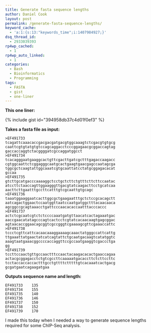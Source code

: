 ```yaml
---
title: Generate fasta sequence lengths
author: Daniel Cook
layout: post
permalink: /generate-fasta-sequence-lengths/
keyword_cache:
  - 'a:1:{s:13:"keywords_time";i:1407984927;}'
dsq_thread_id:
  - 2933039393
rp4wp_cached:
  - 1
rp4wp_auto_linked:
  - 1
categories:
  - Bash
  - Bioinformatics
  - Programming
tags:
  - FASTA
  - gist
  - one-liner
---
```

**This one liner:**

{% include gist id="394958db37c4d01f0ef3" %}

**Takes a fasta file as input:**

    >EF491733
    tcagattcaaacaccgacgacgatgacgtggcaaagtctcgacgtgtgcg
    caattcgtgtatgtgtccagcaggacctcccggagaacgcggaccagtag
    gaccaccaggtctacggggatcgccaggatggcct
    >EF491734
    tcacagggaatgaaggcactgttcgacttgatcgctttgagaccaagacc
    cgtggcaattctcggagggcaatgcactgaagtgaacgagccaatagcga
    tggcgctcaagtattggcaaatcgtgcaattatcctatgcggagacacat
    gccaa
    >EF491735
    gtcttgcatgacccaaaaggctcctgctcttctgtttcttcttccaatac
    atccttctaaccagttggaagggttgacgtatcaagacttcctgcatcaa
    aacttcttgaatttgccttcatttgtcgcaattgtgcagc
    >EF491736
    taaatggaaggaatcacttggcgctgaagaatttgctctccgcacagctt
    aatcagactggaactccaatggttaatccaatgatggctttacaacaaca
    agcggccgcagtaaacctgattcccaacacaccaatttacccaccc
    >EF491737
    actctcgcaatcgtctctccccaaatgatgttaacatcactagaaatgac
    aaccgaacatatagcccagtcactcctcgtatcacaacaagtgagcggac
    agtaacaccggaacagcggtcgccgggtcgaaaagcgttcgaaaccattc
    >EF491738
    tccctcgttcattcacaacaaaggaaaagcaaactatgggccattcattg
    ttgaaattatgaactatcatcagtattctgcaatgacaagtcatatggtc
    aaagtaatgaaacggccccaccaggttccgccaatgaaggtcgaccctga
    gg
    >EF491739
    tccttccaactgttgccaactttccaactacaagacacactgaaccagaa
    actacgcggagacctctgtcgccttcaaaaatgacaccttctcttccttc
    tcctaccaccaccactttgcctgttttctttttgtcacaaatcactgacg
    gcgatgaatcagaagatgaa
    

**Outputs sequence name and length:**

    EF491733    135
    EF491734    155
    EF491735    140
    EF491736    146
    EF491737    150
    EF491738    152
    EF491739    170
    

I made this today when I needed a way to generate sequence lengths required for some ChIP-Seq analysis.